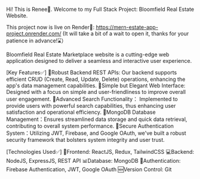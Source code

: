 Hi! This is Renee👋.
Welcome to my Full Stack Project: Bloomfield Real Estate Website.

This project now is live on Render🎉: https://mern-estate-app-project.onrender.com/
(It will take a bit of a wait to open it, thanks for your patience in advance!⌛️）

Bloomfield Real Estate Marketplace website is a cutting-edge web application designed to deliver a seamless and interactive user experience.

[Key Features✅]
🌟Robust Backend REST APIs: Our backend supports efficient CRUD (Create, Read, Update, Delete) operations, enhancing the app's data management capabilities.
🌟Simple but Elegant Web Interface: Designed with a focus on simple and user-friendliness to improve overall user engagement.
🌟Advanced Search Functionality： Implemented to provide users with powerful search capabilities, thus enhancing user satisfaction and operational efficiency.
🌟MongoDB Database Management：Ensures streamlined data storage and quick data retrieval, contributing to overall system performance.
🌟Secure Authentication System：Utilizing JWT, Firebase, and Google OAuth, we've built a robust security framework that bolsters system integrity and user trust.

[Technologies Used✅]
🌸Frontend: ReactJS, Redux, TailwindCSS
💻Backend: NodeJS, ExpressJS, REST API
📊Database: MongoDB
🔑Authentication: Firebase Authentication, JWT, Google OAuth
🆕Version Control: Git

